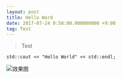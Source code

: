 ```yaml
---
layout: post
title: Hello Word
date: 2017-07-24 0:58:00.000000000 +9:00
tag: Test
---
```


> Test


```
std::cout << "Hello World" << std::endl;
```
![效果图](https://raw.githubusercontent.com/kevinfblog/kevinfblog.github.io/master/assets/images/avatar.jpg)

